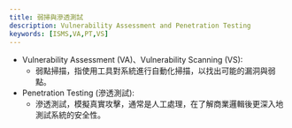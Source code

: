 ```yaml
---
title: 弱掃與滲透測試
description: Vulnerability Assessment and Penetration Testing
keywords: [ISMS,VA,PT,VS]
---
```


* Vulnerability Assessment (VA)、Vulnerability Scanning (VS):
    * 弱點掃描，指使用工具對系統進行自動化掃描，以找出可能的漏洞與弱點。
* Penetration Testing (滲透測試):
    * 滲透測試，模擬真實攻擊，通常是人工處理，在了解商業邏輯後更深入地測試系統的安全性。